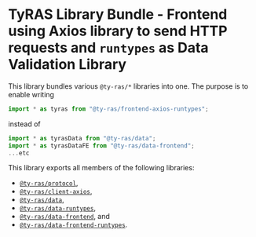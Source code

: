 # TyRAS Library Bundle - Frontend using Axios library to send HTTP requests and `runtypes` as Data Validation Library

This library bundles various `@ty-ras/*` libraries into one.
The purpose is to enable writing
```ts
import * as tyras from "@ty-ras/frontend-axios-runtypes";
```
instead of
```ts
import * as tyrasData from "@ty-ras/data";
import * as tyrasDataFE from "@ty-ras/data-frontend";
...etc
```

This library exports all members of the following libraries:
- [`@ty-ras/protocol`](https://npmjs.com/package/@ty-ras/protocol),
- [`@ty-ras/client-axios`](https://npmjs.com/package/@ty-ras/client-axios),
- [`@ty-ras/data`](https://npmjs.com/package/@ty-ras/data),
- [`@ty-ras/data-runtypes`](https://npmjs.com/package/@ty-ras/data-runtypes),
- [`@ty-ras/data-frontend`](https://npmjs.com/package/@ty-ras/data-frontend), and
- [`@ty-ras/data-frontend-runtypes`](https://npmjs.com/package/@ty-ras/data-frontend-runtypes).

